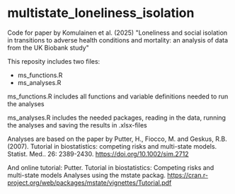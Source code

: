 # multistate_loneliness_isolation
Code for paper by Komulainen et al. (2025) "Loneliness and social isolation in transitions to adverse health conditions and mortality: an analysis of data from the UK Biobank study"

This reposity includes two files:
- ms_functions.R
- ms_analyses.R

ms_functions.R includes all functions and variable definitions needed to run the analyses

ms_analyses.R includes the needed packages, reading in the data, running the analyses and saving the results in .xlsx-files

Analyses are based on the paper by Putter, H., Fiocco, M. and Geskus, R.B. (2007). Tutorial in biostatistics: competing risks and multi-state models. Statist. Med.. 26: 2389-2430. https://doi.org/10.1002/sim.2712 

And online tutorial: Putter. Tutorial in biostatistics: Competing risks and multi-state models Analyses using the mstate packag. https://cran.r-project.org/web/packages/mstate/vignettes/Tutorial.pdf
